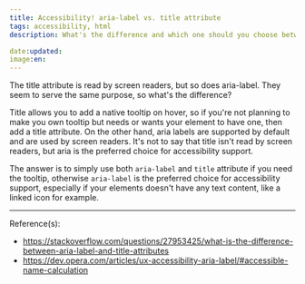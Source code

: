 ```yaml
---
title: Accessibility! aria-label vs. title attribute
tags: accessibility, html
description: What's the difference and which one should you choose between these two.

date:updated:
image:en:
---
```


The title attribute is read by screen readers, but so does aria-label. They seem to serve the same purpose, so what's the difference?

Title allows you to add a native tooltip on hover, so if you're not planning to make you own tooltip but needs or wants your element to have one, then add a title attribute. On the other hand, aria labels are supported by default and are used by screen readers. It's not to say that title isn't read by screen readers, but aria is the preferred choice for accessibility support.

The answer is to simply use both `aria-label` and `title` attribute if you need the tooltip, otherwise `aria-label` is the preferred choice for accessibility support, especially if your elements doesn't have any text content, like a linked icon for example.

***
Reference(s):

- <https://stackoverflow.com/questions/27953425/what-is-the-difference-between-aria-label-and-title-attributes>
- <https://dev.opera.com/articles/ux-accessibility-aria-label/#accessible-name-calculation>
